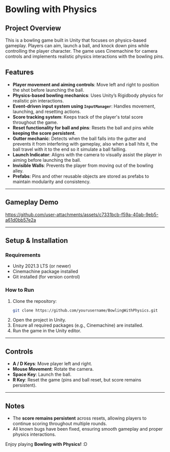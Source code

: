 # Bowling with Physics

## Project Overview
This is a bowling game built in Unity that focuses on physics-based gameplay. Players can aim, launch a ball, and knock down pins while controlling the player character. The game uses Cinemachine for camera controls and implements realistic physics interactions with the bowling pins.

## Features
- **Player movement and aiming controls**: Move left and right to position the shot before launching the ball.
- **Physics-based bowling mechanics**: Uses Unity’s Rigidbody physics for realistic pin interactions.
- **Event-driven input system using `InputManager`**: Handles movement, launching, and resetting actions.
- **Score tracking system**: Keeps track of the player's total score throughout the game.
- **Reset functionality for ball and pins**: Resets the ball and pins while **keeping the score persistent**.
- **Gutter mechanic**: Detects when the ball falls into the gutter and prevents it from interfering with gameplay, also when a ball hits it, the ball travel with it to the end so it simulate a ball failling.
- **Launch Indicator**: Aligns with the camera to visually assist the player in aiming before launching the ball.
- **Invisible Walls**: Prevents the player from moving out of the bowling alley.
- **Prefabs**: Pins and other reusable objects are stored as prefabs to maintain modularity and consistency.

---

## Gameplay Demo



https://github.com/user-attachments/assets/c7331bcb-f59a-40ab-9eb5-a61d0bb57e2a



---

## Setup & Installation
### Requirements
- Unity 2021.3 LTS (or newer)
- Cinemachine package installed
- Git installed (for version control)

### How to Run
1. Clone the repository:
   ```sh
   git clone https://github.com/yourusername/BowlingWithPhysics.git
   ```
2. Open the project in Unity.
3. Ensure all required packages (e.g., Cinemachine) are installed.
4. Run the game in the Unity editor.

---

## Controls
- **A / D Keys**: Move player left and right.
- **Mouse Movement**: Rotate the camera.
- **Space Key**: Launch the ball.
- **R Key**: Reset the game (pins and ball reset, but score remains persistent).

---

## Notes
- The **score remains persistent** across resets, allowing players to continue scoring throughout multiple rounds.
- All known bugs have been fixed, ensuring smooth gameplay and proper physics interactions.

Enjoy playing **Bowling with Physics!** :D

